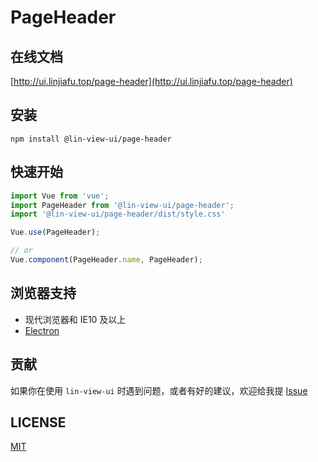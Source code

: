 # PageHeader


## 在线文档

[http://ui.linjiafu.top/page-header](http://ui.linjiafu.top/page-header)


## 安装

```
npm install @lin-view-ui/page-header
```

## 快速开始

```javascript
import Vue from 'vue';
import PageHeader from '@lin-view-ui/page-header';
import '@lin-view-ui/page-header/dist/style.css'

Vue.use(PageHeader);

// or
Vue.component(PageHeader.name, PageHeader);
```

## 浏览器支持

- 现代浏览器和 IE10 及以上
- [Electron](http://electron.atom.io/)

## 贡献

如果你在使用 `lin-view-ui` 时遇到问题，或者有好的建议，欢迎给我提 [Issue](https://github.com/c10342/lin-view-ui/issues)

## LICENSE

[MIT](https://github.com/c10342/lin-view-ui/blob/master/LICENSE)
